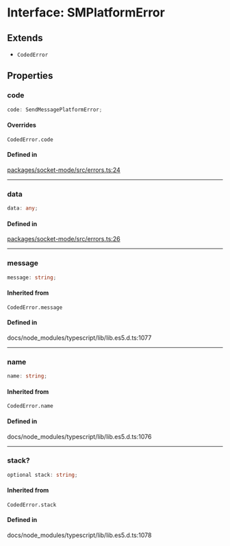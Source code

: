 # Interface: SMPlatformError

## Extends

- `CodedError`

## Properties

### code

```ts
code: SendMessagePlatformError;
```

#### Overrides

`CodedError.code`

#### Defined in

[packages/socket-mode/src/errors.ts:24](https://github.com/slackapi/node-slack-sdk/blob/7b348598b763c2b7545d1042b5f0429775cfa62c/packages/socket-mode/src/errors.ts#L24)

***

### data

```ts
data: any;
```

#### Defined in

[packages/socket-mode/src/errors.ts:26](https://github.com/slackapi/node-slack-sdk/blob/7b348598b763c2b7545d1042b5f0429775cfa62c/packages/socket-mode/src/errors.ts#L26)

***

### message

```ts
message: string;
```

#### Inherited from

`CodedError.message`

#### Defined in

docs/node\_modules/typescript/lib/lib.es5.d.ts:1077

***

### name

```ts
name: string;
```

#### Inherited from

`CodedError.name`

#### Defined in

docs/node\_modules/typescript/lib/lib.es5.d.ts:1076

***

### stack?

```ts
optional stack: string;
```

#### Inherited from

`CodedError.stack`

#### Defined in

docs/node\_modules/typescript/lib/lib.es5.d.ts:1078
